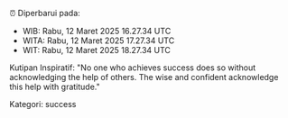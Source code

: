 ⏰ Diperbarui pada:
- WIB: Rabu, 12 Maret 2025 16.27.34 UTC
- WITA: Rabu, 12 Maret 2025 17.27.34 UTC
- WIT: Rabu, 12 Maret 2025 18.27.34 UTC

Kutipan Inspiratif:
"No one who achieves success does so without acknowledging the help of others. The wise and confident acknowledge this help with gratitude."


Kategori: success


